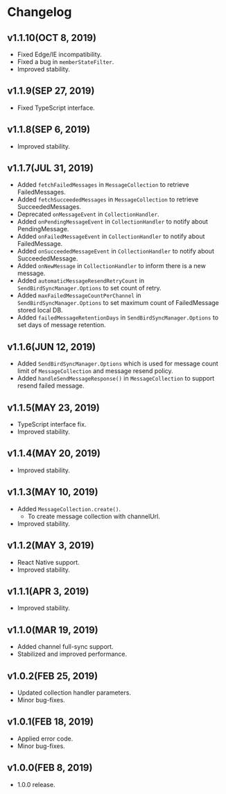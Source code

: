 Changelog
=========

## v1.1.10(OCT 8, 2019)
 * Fixed Edge/IE incompatibility.
 * Fixed a bug in `memberStateFilter`.
 * Improved stability.

## v1.1.9(SEP 27, 2019)
 * Fixed TypeScript interface.

## v1.1.8(SEP 6, 2019)
 * Improved stability.
 
## v1.1.7(JUL 31, 2019)
 * Added `fetchFailedMessages` in `MessageCollection` to retrieve FailedMessages.  
 * Added `fetchSucceededMessages` in `MessageCollection` to retrieve SucceededMessages.  
 * Deprecated `onMessageEvent` in `CollectionHandler`.    
 * Added `onPendingMessageEvent` in `CollectionHandler` to notify about PendingMessage.  
 * Added `onFailedMessageEvent` in `CollectionHandler` to notify about FailedMessage.  
 * Added `onSucceededMessageEvent` in `CollectionHandler` to notify about SucceededMessage.  
 * Added `onNewMessage` in `CollectionHandler` to inform there is a new message.
 * Added `automaticMessageResendRetryCount` in `SendBirdSyncManager.Options` to set count of retry.  
 * Added `maxFailedMessageCountPerChannel` in `SendBirdSyncManager.Options` to set maximum count of FailedMessage stored local DB.  
 * Added `failedMessageRetentionDays` in `SendBirdSyncManager.Options` to set days of message retention.  
 
## v1.1.6(JUN 12, 2019)
 * Added `SendBirdSyncManager.Options` which is used for message count limit of `MessageCollection` and message resend policy.   
 * Added `handleSendMessageResponse()` in `MessageCollection` to support resend failed message.  

## v1.1.5(MAY 23, 2019)
 * TypeScript interface fix.
 * Improved stability.

## v1.1.4(MAY 20, 2019)
 * Improved stability.

## v1.1.3(MAY 10, 2019)
 * Added `MessageCollection.create()`.
   * To create message collection with channelUrl.
 * Improved stability.

## v1.1.2(MAY 3, 2019)
 * React Native support.
 * Improved stability.

## v1.1.1(APR 3, 2019)
 * Improved stability.

## v1.1.0(MAR 19, 2019)
 * Added channel full-sync support.
 * Stabilized and improved performance.

## v1.0.2(FEB 25, 2019)
 * Updated collection handler parameters.
 * Minor bug-fixes.

## v1.0.1(FEB 18, 2019)
 * Applied error code.
 * Minor bug-fixes.

## v1.0.0(FEB 8, 2019)
 * 1.0.0 release.